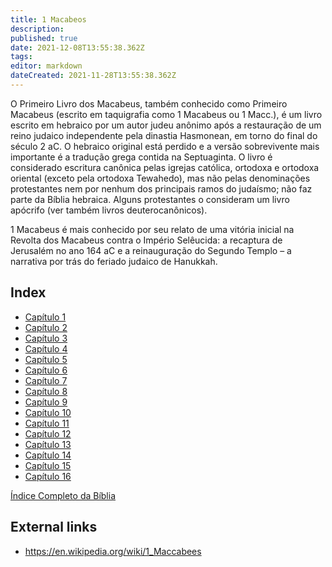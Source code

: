 ```yaml
---
title: 1 Macabeos
description: 
published: true
date: 2021-12-08T13:55:38.362Z
tags: 
editor: markdown
dateCreated: 2021-11-28T13:55:38.362Z
---
```


O Primeiro Livro dos Macabeus, também conhecido como Primeiro Macabeus (escrito em taquigrafia como 1 Macabeus ou 1 Macc.), é um livro escrito em hebraico por um autor judeu anônimo após a restauração de um reino judaico independente pela dinastia Hasmonean, em torno do final do século 2 aC. O hebraico original está perdido e a versão sobrevivente mais importante é a tradução grega contida na Septuaginta. O livro é considerado escritura canônica pelas igrejas católica, ortodoxa e ortodoxa oriental (exceto pela ortodoxa Tewahedo), mas não pelas denominações protestantes nem por nenhum dos principais ramos do judaísmo; não faz parte da Bíblia hebraica. Alguns protestantes o consideram um livro apócrifo (ver também livros deuterocanônicos).

1 Macabeus é mais conhecido por seu relato de uma vitória inicial na Revolta dos Macabeus contra o Império Selêucida: a recaptura de Jerusalém no ano 164 aC e a reinauguração do Segundo Templo – a narrativa por trás do feriado judaico de Hanukkah. 

## Index

- [Capítulo 1](/pt/Bible/1_Maccabees/1)
- [Capítulo 2](/pt/Bible/1_Maccabees/2)
- [Capítulo 3](/pt/Bible/1_Maccabees/3)
- [Capítulo 4](/pt/Bible/1_Maccabees/4)
- [Capítulo 5](/pt/Bible/1_Maccabees/5)
- [Capítulo 6](/pt/Bible/1_Maccabees/6)
- [Capítulo 7](/pt/Bible/1_Maccabees/7)
- [Capítulo 8](/pt/Bible/1_Maccabees/8)
- [Capítulo 9](/pt/Bible/1_Maccabees/9)
- [Capítulo 10](/pt/Bible/1_Maccabees/10)
- [Capítulo 11](/pt/Bible/1_Maccabees/11)
- [Capítulo 12](/pt/Bible/1_Maccabees/12)
- [Capítulo 13](/pt/Bible/1_Maccabees/13)
- [Capítulo 14](/pt/Bible/1_Maccabees/14)
- [Capítulo 15](/pt/Bible/1_Maccabees/15)
- [Capítulo 16](/pt/Bible/1_Maccabees/16)



[Índice Completo da Bíblia](/pt/index/bible)


## External links

- https://en.wikipedia.org/wiki/1_Maccabees